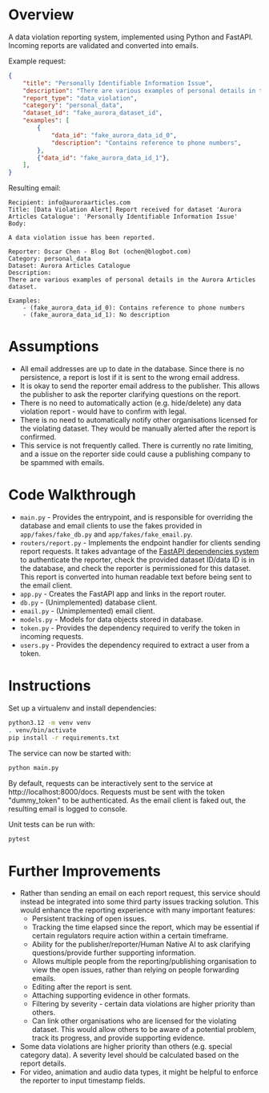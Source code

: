 # Overview
A data violation reporting system, implemented using Python and FastAPI. Incoming reports are validated and converted into emails.

Example request:
```json
{
    "title": "Personally Identifiable Information Issue",
    "description": "There are various examples of personal details in the Aurora Articles dataset.",
    "report_type": "data_violation",
    "category": "personal_data",
    "dataset_id": "fake_aurora_dataset_id",
    "examples": [
        {
            "data_id": "fake_aurora_data_id_0",
            "description": "Contains reference to phone numbers",
        },
        {"data_id": "fake_aurora_data_id_1"},
    ],
}
```

Resulting email:
```
Recipient: info@auroraarticles.com
Title: [Data Violation Alert] Report received for dataset 'Aurora Articles Catalogue': 'Personally Identifiable Information Issue'
Body:

A data violation issue has been reported.

Reporter: Oscar Chen - Blog Bot (ochen@blogbot.com)
Category: personal_data
Dataset: Aurora Articles Catalogue
Description:
There are various examples of personal details in the Aurora Articles dataset.
    
Examples:
    - (fake_aurora_data_id_0): Contains reference to phone numbers
    - (fake_aurora_data_id_1): No description
```

# Assumptions
- All email addresses are up to date in the database. Since there is no persistence, a report is lost if it is sent to the wrong email address.
- It is okay to send the reporter email address to the publisher. This allows the publisher to ask the reporter clarifying questions on the report.
- There is no need to automatically action (e.g. hide/delete) any data violation report - would have to confirm with legal.
- There is no need to automatically notify other organisations licensed for the violating dataset. They would be manually alerted after the report is confirmed.
- This service is not frequently called. There is currently no rate limiting, and a issue on the reporter side could cause a publishing company to be spammed with emails.

# Code Walkthrough
- `main.py` - Provides the entrypoint, and is responsible for overriding the database and email clients to use
the fakes provided in `app/fakes/fake_db.py` and `app/fakes/fake_email.py`.
- `routers/report.py` - Implements the endpoint handler for clients sending report requests. It takes advantage of the
[FastAPI dependencies system](https://fastapi.tiangolo.com/tutorial/dependencies/) to authenticate the reporter, check
the provided dataset ID/data ID is in the database, and check the reporter is permissioned for this dataset. This report
is converted into human readable text before being sent to the email client.
- `app.py` - Creates the FastAPI app and links in the report router.
- `db.py` - (Unimplemented) database client.
- `email.py` - (Unimplemented) email client.
- `models.py` - Models for data objects stored in database.
- `token.py` - Provides the dependency required to verify the token in incoming requests.
- `users.py` - Provides the dependency required to extract a user from a token. 

# Instructions
Set up a virtualenv and install dependencies:
```bash
python3.12 -m venv venv
. venv/bin/activate
pip install -r requirements.txt
```

The service can now be started with:
```bash
python main.py
```
By default, requests can be interactively sent to the service at http://localhost:8000/docs. Requests must be sent with the token "dummy_token" to be authenticated. As the email client is faked out, the resulting email is logged to console.

Unit tests can be run with:
```bash
pytest
```

# Further Improvements
- Rather than sending an email on each report request, this service should instead be integrated into some third party issues tracking solution. This would enhance the reporting experience with many important features:
    - Persistent tracking of open issues.
    - Tracking the time elapsed since the report, which may be essential if certain regulators require action within a certain timeframe.
    - Ability for the publisher/reporter/Human Native AI to ask clarifying questions/provide further supporting information.
    - Allows multiple people from the reporting/publishing organisation to view the open issues, rather than relying on people forwarding emails.
    - Editing after the report is sent.
    - Attaching supporting evidence in other formats.
    - Filtering by severity - certain data violations are higher priority than others.
    - Can link other organisations who are licensed for the violating dataset. This would allow others to be aware of a potential problem, track its progress, and provide supporting evidence.
- Some data violations are higher priority than others (e.g. special category data). A severity level should be calculated based on the report details.
- For video, animation and audio data types, it might be helpful to enforce the reporter to input timestamp fields.
